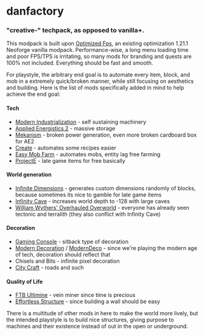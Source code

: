 # danfactory

### "creative-" techpack, as opposed to vanilla+.

This modpack is built upon [Optimized Fps](https://modrinth.com/modpack/optimized-fps), an existing optimization 1.21.1 Neoforge vanilla modpack. Performance-wise, a long menu loading time and poor FPS/TPS is irritating, so many mods for branding and quests are 100% not included. Everything should be fast and smooth.

For playstyle, the arbitrary end goal is to automate every item, block, and mob in a extremely quick/broken manner, while still focusing on aesthetics and building. Here is the list of mods specifically added in mind to help achieve the end goal:

#### Tech
- [Modern Industrialization](https://www.curseforge.com/minecraft/mc-mods/modern-industrialization) - self sustaining machinery
- [Applied Energistics 2](https://modrinth.com/mod/ae2) - massive storage
- [Mekanism](https://modrinth.com/mod/mekanism) - broken power generation, even more broken cardboard box for AE2
- [Create](https://modrinth.com/mod/create) - automates some recipes easier
- [Easy Mob Farm](https://modrinth.com/mod/easy-mob-farm) - automates mobs, entity lag free farming
- [ProjectE](https://www.curseforge.com/minecraft/mc-mods/projecte) - late game items for free basically

#### World generation
- [Infinite Dimensions](https://modrinth.com/mod/infinite-dimensions) - generates custom dimensions randomly of blocks, because sometimes its nice to gamble for late game items
- [Infinity Cave](https://modrinth.com/datapack/infinity-cave) - increases world depth to -128 with large caves
- [William Wythers' Overhauled Overworld](https://modrinth.com/mod/wwoo) - everyone has already seen tectonic and terralith (they also conflict with Infinity Cave)

#### Decoration 
- [Gaming Console](https://modrinth.com/mod/decorative-gaming-consoles) - sitback type of decoration
- [Modern Decoration](https://modrinth.com/mod/modern-decorations-mod) / [ModernDeco](https://modrinth.com/mod/moderndeco) - since we're playing the modern age of tech, decoration should reflect that
- Chisels and Bits - infinite pixel decoration
- [City Craft](https://modrinth.com/mod/rexs-city-craft) - roads and such

#### Quality of Life
- [FTB Ultimine](https://www.curseforge.com/minecraft/mc-mods/ftb-ultimine-forge) - vein miner since time is precious
- [Effortless Structure](https://modrinth.com/mod/effortless) - since building a wall should be easy

There is a multitude of other mods in here to make the world more lively, but the intended playstyle is to build nice structures, giving purpose to machines and their existence instead of out in the open or underground.
